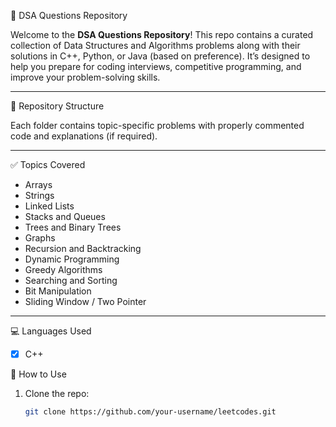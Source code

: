  🧠 DSA Questions Repository

Welcome to the **DSA Questions Repository**! This repo contains a curated collection of Data Structures and Algorithms problems along with their solutions in C++, Python, or Java (based on preference). It’s designed to help you prepare for coding interviews, competitive programming, and improve your problem-solving skills.

---

📁 Repository Structure


Each folder contains topic-specific problems with properly commented code and explanations (if required).

---
 ✅ Topics Covered

- Arrays
- Strings
- Linked Lists
- Stacks and Queues
- Trees and Binary Trees
- Graphs
- Recursion and Backtracking
- Dynamic Programming
- Greedy Algorithms
- Searching and Sorting
- Bit Manipulation
- Sliding Window / Two Pointer

---

💻 Languages Used

- [x] C++


🚀 How to Use

1. Clone the repo:
   ```bash
   git clone https://github.com/your-username/leetcodes.git
